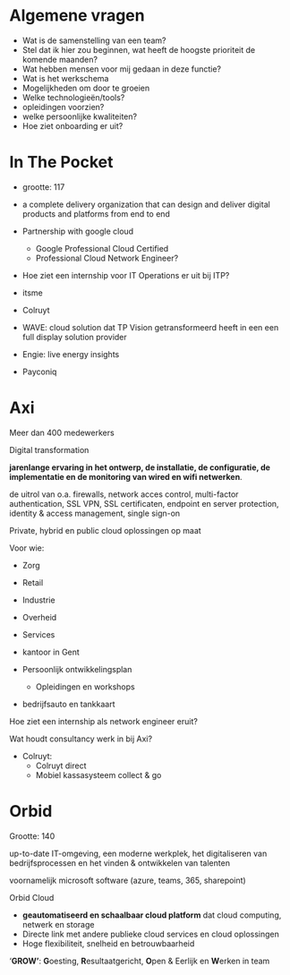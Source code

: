 
# Algemene vragen

- Wat is de samenstelling van een team?
- Stel dat ik hier zou beginnen, wat heeft de hoogste prioriteit de komende maanden?
- Wat hebben mensen voor mij gedaan in deze functie?
- Wat is het werkschema
- Mogelijkheden om door te groeien
- Welke technologieën/tools?
- opleidingen voorzien?
- welke persoonlijke kwaliteiten?
- Hoe ziet onboarding er uit?
# In The Pocket

- grootte: 117
- a complete delivery organization that can design and deliver digital products and platforms from end to end

- Partnership with google cloud
	- Google Professional Cloud Certified
	- Professional Cloud Network Engineer?

- Hoe ziet een internship voor IT Operations er uit bij ITP?

- itsme
- Colruyt
- WAVE: cloud solution dat TP Vision getransformeerd heeft in een een full display solution provider
- Engie: live energy insights
- Payconiq

# Axi

Meer dan 400 medewerkers

Digital transformation

**jarenlange ervaring in het ontwerp, de installatie, de configuratie, de implementatie en de monitoring van wired en wifi netwerken**.

de uitrol van o.a. firewalls, network acces control, multi-factor authentication, SSL VPN, SSL certificaten, endpoint en server protection, identity & access management, single sign-on

Private, hybrid en public cloud oplossingen op maat

Voor wie:
- Zorg
- Retail
- Industrie
- Overheid
- Services

- kantoor in Gent
- Persoonlijk ontwikkelingsplan
	- Opleidingen en workshops
- bedrijfsauto en tankkaart

Hoe ziet een internship als network engineer eruit?

Wat houdt consultancy werk in bij Axi?

- Colruyt:
	- Colruyt direct
	- Mobiel kassasysteem collect & go

# Orbid

Grootte: 140

up-to-date IT-omgeving, een moderne werkplek, het digitaliseren van bedrijfsprocessen en het vinden & ontwikkelen van talenten

voornamelijk microsoft software (azure, teams, 365, sharepoint)

Orbid Cloud
- **geautomatiseerd en schaalbaar cloud platform** dat cloud computing, netwerk en storage
- Directe link met andere publieke cloud services en cloud oplossingen
- Hoge flexibiliteit, snelheid en betrouwbaarheid

‘**GROW’**: **G**oesting, **R**esultaatgericht, **O**pen & Eerlijk en **W**erken in team

